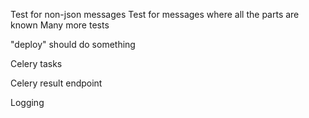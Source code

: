 Test for non-json messages
Test for messages where all the parts are known
Many more tests

"deploy" should do something

Celery tasks

Celery result endpoint

Logging
